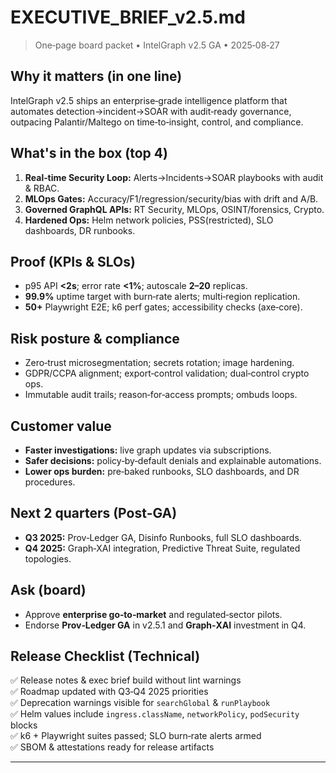 # EXECUTIVE_BRIEF_v2.5.md

> One‑page board packet • IntelGraph v2.5 GA • 2025‑08‑27

## Why it matters (in one line)

IntelGraph v2.5 ships an enterprise‑grade intelligence platform that automates detection→incident→SOAR with audit‑ready governance, outpacing Palantir/Maltego on time‑to‑insight, control, and compliance.

## What's in the box (top 4)

1. **Real‑time Security Loop:** Alerts→Incidents→SOAR playbooks with audit & RBAC.
2. **MLOps Gates:** Accuracy/F1/regression/security/bias with drift and A/B.
3. **Governed GraphQL APIs:** RT Security, MLOps, OSINT/forensics, Crypto.
4. **Hardened Ops:** Helm network policies, PSS(restricted), SLO dashboards, DR runbooks.

## Proof (KPIs & SLOs)

* p95 API **<2s**; error rate **<1%**; autoscale **2–20** replicas.
* **99.9%** uptime target with burn‑rate alerts; multi‑region replication.
* **50+** Playwright E2E; k6 perf gates; accessibility checks (axe‑core).

## Risk posture & compliance

* Zero‑trust microsegmentation; secrets rotation; image hardening.
* GDPR/CCPA alignment; export‑control validation; dual‑control crypto ops.
* Immutable audit trails; reason‑for‑access prompts; ombuds loops.

## Customer value

* **Faster investigations:** live graph updates via subscriptions.
* **Safer decisions:** policy‑by‑default denials and explainable automations.
* **Lower ops burden:** pre‑baked runbooks, SLO dashboards, and DR procedures.

## Next 2 quarters (Post‑GA)

* **Q3 2025:** Prov‑Ledger GA, Disinfo Runbooks, full SLO dashboards.
* **Q4 2025:** Graph‑XAI integration, Predictive Threat Suite, regulated topologies.

## Ask (board)

* Approve **enterprise go‑to‑market** and regulated‑sector pilots.
* Endorse **Prov‑Ledger GA** in v2.5.1 and **Graph‑XAI** investment in Q4.

## Release Checklist (Technical)

✅ Release notes & exec brief build without lint warnings  
✅ Roadmap updated with Q3‑Q4 2025 priorities  
✅ Deprecation warnings visible for `searchGlobal` & `runPlaybook`  
✅ Helm values include `ingress.className`, `networkPolicy`, `podSecurity` blocks  
✅ k6 + Playwright suites passed; SLO burn‑rate alerts armed  
✅ SBOM & attestations ready for release artifacts

---